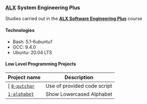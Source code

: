 ### [ALX](https://www.alxafrica.com/) System Engineering Plus

Studies carried out in the **[ALX Software Engineering Plus](https://www.alxafrica.com/software-engineering-plus/)** course

#### Technologies

* Bash:     5.1-6ubuntu1
* GCC:      9.4.0
* Ubuntu:   20.04 LTS

#### Low Level Programming Projects

| Project name | Description |
| ------------ | ----------- |
[ [`0-putchar`](0-putchar.c) | Use of provided code script |
| [`1-alphabet`](1-alphabet) | Show Lowercased Alphabet |
